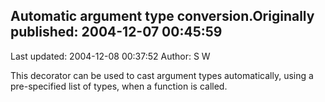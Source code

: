 ## Automatic argument type conversion.Originally published: 2004-12-07 00:45:59 
Last updated: 2004-12-08 00:37:52 
Author: S W 
 
This decorator can be used to cast argument types automatically, using a pre-specified list of types, when a function is called.